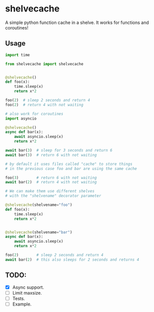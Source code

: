 # shelvecache
A simple python function cache in a shelve. 
It works for functions and coroutines!

## Usage

``` python
import time

from shelvecache import shelvecache


@shelvecache()
def foo(x):
    time.sleep(x)
    return x*2

foo(2)  # sleep 2 seconds and return 4
foo(2)  # return 4 with not waiting

# also work for coroutines
import asyncio

@shelvecache()
async def bar(x):
    await asyncio.sleep(x)
    return x*2

await bar(3)  # sleep for 3 seconds and return 6
await bar(3)  # return 6 with not waiting

# by default it uses files called "cache" to store things
# in the previous case foo and bar are using the same cache

foo(3)        # return 6 with not waiting
await bar(2)  # return 4 with not waiting

# We can make them use different shelves 
# with the "shelvename" decorator parameter

@shelvecache(shelvename="foo")
def foo(x):
    time.sleep(x)
    return x*2


@shelvecache(shelvename="bar")
async def bar(x):
    await asyncio.sleep(x)
    return x*2

foo(2)        # sleep 2 seconds and return 4
await bar(2)  # this also sleeps for 2 seconds and returns 4
```

## TODO:
- [X] Async support.
- [ ] Limit maxsize.
- [ ] Tests.
- [ ] Example.